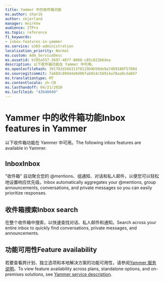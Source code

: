 ```yaml
---
title: Yammer 中的收件箱功能
ms.author: sharik
author: skjerland
manager: mnirkhe
audience: ITPro
ms.topic: reference
f1_keywords:
- inbox-features-in-yammer
ms.service: o365-administration
localization_priority: Normal
ms.custom: Adm_ServiceDesc
ms.assetid: b785a557-3697-4077-8008-c85c822b6dea
description: 以下收件箱功能在 Yammer 中可用。
ms.openlocfilehash: 391792d166313f0119b9b50de9a7d89180f57084
ms.sourcegitcommit: 7a68dc894dde0d06fab014c56914a78aa8cda847
ms.translationtype: MT
ms.contentlocale: zh-CN
ms.lasthandoff: 04/21/2020
ms.locfileid: "43640040"
---
```

# <a name="inbox-features-in-yammer"></a><span data-ttu-id="9d0b1-103">Yammer 中的收件箱功能</span><span class="sxs-lookup"><span data-stu-id="9d0b1-103">Inbox features in Yammer</span></span>

<span data-ttu-id="9d0b1-104">以下收件箱功能在 Yammer 中可用。</span><span class="sxs-lookup"><span data-stu-id="9d0b1-104">The following inbox features are available in Yammer.</span></span>
  
## <a name="inbox"></a><span data-ttu-id="9d0b1-105">Inbox</span><span class="sxs-lookup"><span data-stu-id="9d0b1-105">Inbox</span></span>

<span data-ttu-id="9d0b1-106">"收件箱" 自动聚合您的 @mentions、组通知、对话和私人邮件，以便您可以轻松地设置响应优先级。</span><span class="sxs-lookup"><span data-stu-id="9d0b1-106">Inbox automatically aggregates your @mentions, group announcements, conversations, and private messages so you can easily prioritize responses.</span></span>
  
## <a name="inbox-search"></a><span data-ttu-id="9d0b1-107">收件箱搜索</span><span class="sxs-lookup"><span data-stu-id="9d0b1-107">Inbox search</span></span>

<span data-ttu-id="9d0b1-108">在整个收件箱中搜索，以快速查找对话、私人邮件和通知。</span><span class="sxs-lookup"><span data-stu-id="9d0b1-108">Search across your entire inbox to quickly find conversations, private messages, and announcements.</span></span>
  
## <a name="feature-availability"></a><span data-ttu-id="9d0b1-109">功能可用性</span><span class="sxs-lookup"><span data-stu-id="9d0b1-109">Feature availability</span></span>

<span data-ttu-id="9d0b1-110">若要查看跨计划、独立选项和本地解决方案的功能可用性，请参阅[Yammer 服务说明](yammer-service-description.md)。</span><span class="sxs-lookup"><span data-stu-id="9d0b1-110">To view feature availability across plans, standalone options, and on-premises solutions, see [Yammer service description](yammer-service-description.md).</span></span>
  


